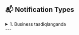 ## 📬 Notification Types



<details>
<summary> 1. Business tasdiqlanganda </summary>
<strong>
🟢 Description</strong>

Agar admin biznesni tasdiqlasa, tasdiqlagan user tomonidan biznes ochgan userga notification yuboriladi.


**🔑 Keys:**
- `from_user` — Notification yuborgan foydalanuvchi **Anvar**
- `to_user` — Notification qabul qilgan foydalanuvchi **Jasur**
- `title` — Notification sarlavhasi **Biznes tasdiqlandi**
- `message` — Asosiy xabar matni **Sizning biznesingiz tasdiqlandi**
- `extra_data` — Qo‘shimcha ma’lumotlar (ixtiyoriy)

</details>
---

